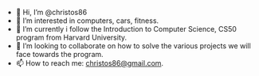 - 👋 Hi, I’m @christos86
- 👀 I’m interested in computers, cars, fitness.
- 🌱 I’m currently i follow the Introduction to Computer Science, CS50 program from Harvard University.
- 💞️ I’m looking to collaborate on how to solve the various projects we will face towards the program.
- 📫 How to reach me: christos86@gmail.com.

<!---
christos86/christos86 is a ✨ special ✨ repository because its `README.md` (this file) appears on your GitHub profile.
You can click the Preview link to take a look at your changes.
--->
